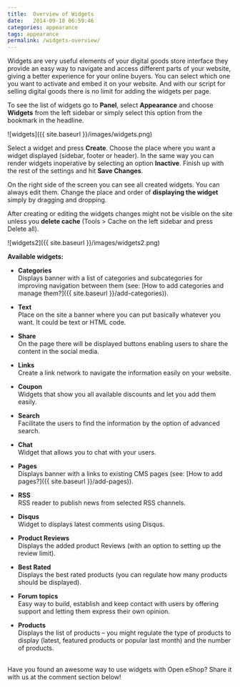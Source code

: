 ```yaml
---
title:  Overview of Widgets
date:   2014-09-18 06:59:46
categories: appearance
tags: appearance
permalink: /widgets-overview/
---
```

Widgets are very useful elements of your digital goods store interface they provide an easy way to navigate and access different parts of your website, giving a better experience for your online buyers. You can select which one you want to activate and embed it on your website. And with our script for selling digital goods there is no limit for adding the widgets per page.

To see the list of widgets go to **Panel**, select **Appearance** and choose **Widgets** from the left sidebar or simply select this option from the bookmark in the headline.

![widgets]({{ site.baseurl }}/images/widgets.png)

Select a widget and press **Create**. Choose the place where you want a widget displayed (sidebar, footer or header). In the same way you can render widgets inoperative by selecting an option **Inactive**. Finish up with the rest of the settings and hit **Save Changes**.

On the right side of the screen you can see all created widgets. You can always edit them. Change the place and order of **displaying the widget** simply by dragging and dropping.

After creating or editing the widgets changes might not be visible on the site unless you **delete cache** (Tools > Cache on the left sidebar and press Delete all).

![widgets2]({{ site.baseurl }}/images/widgets2.png)

**Available widgets:**

+ **Categories**<br>
	Displays banner with a list of categories and subcategories for improving navigation between them (see: [How to add categories and manage them?]({{ site.baseurl }}/add-categories)).

+ **Text**<br>
	Place on the site a banner where you can put basically whatever you want. It could be text or HTML code.

+ **Share**<br>
    On the page there will be displayed buttons enabling users to share the content in the social media.

+ **Links**<br>
    Create a link network to navigate the information easily on your website.

+ **Coupon**<br>
    Widgets that show you all available discounts and let you add them easily.

+ **Search**<br>
    Facilitate the users to find the information by the option of advanced search.

+ **Chat**<br>
    Widget that allows you to chat with your users.

+ **Pages**<br>
    Displays banner with a links to existing CMS pages (see: [How to add pages?]({{ site.baseurl }}/add-pages)).

+ **RSS**<br>
    RSS reader to publish news from selected RSS channels.

+ **Disqus**<br>
    Widget to displays latest comments using Disqus.

+ **Product Reviews**<br>
    Displays the added product Reviews (with an option to setting up the review limit).

+ **Best Rated**<br>
    Displays the best rated products (you can regulate how many products should be displayed).

+ **Forum topics**<br>
    Easy way to build, establish and keep contact with users by offering support and letting them express their own opinion.

+ **Products**<br>
    Displays the list of products – you might regulate the type of products to display (latest, featured products or popular last month) 
    and the number of products.

<br>
Have you found an awesome way to use widgets with Open eShop? Share it with us at the comment section below!



































